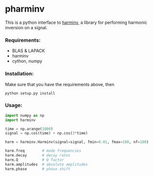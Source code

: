 pharminv
========

This is a python interface to [harminv], a library for performing
harmonic inversion on a signal.

[harminv]: http://ab-initio.mit.edu/wiki/index.php/Harminv

### Requirements:

- BLAS & LAPACK
- harminv
- cython, numpy

### Installation:

Make sure that you have the requirements above, then

```
python setup.py install
```

### Usage:

```python
import numpy as np
import harminv

time = np.arange(1000)
signal = np.cos(time) + np.cos(3*time)

harm = harminv.Harminv(signal=signal, fmin=0.01, fmax=100, nf=100)

harm.freq        # mode frequencies
harm.decay       # decay rates
harm.Q           # Q factor
harm.amplitudes  # absolute amplitudes
harm.phase       # phase shift 
```
